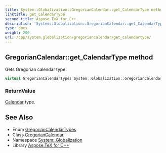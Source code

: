 ```yaml
---
title: System::Globalization::GregorianCalendar::get_CalendarType method
linktitle: get_CalendarType
second_title: Aspose.TeX for C++
description: 'System::Globalization::GregorianCalendar::get_CalendarType method. Gets Gregorian calendar type in C++.'
type: docs
weight: 200
url: /cpp/system.globalization/gregoriancalendar/get_calendartype/
---
```

## GregorianCalendar::get_CalendarType method


Gets Gregorian calendar type.

```cpp
virtual GregorianCalendarTypes System::Globalization::GregorianCalendar::get_CalendarType() const
```


### ReturnValue

[Calendar](../../calendar/) type.

## See Also

* Enum [GregorianCalendarTypes](../../gregoriancalendartypes/)
* Class [GregorianCalendar](../)
* Namespace [System::Globalization](../../)
* Library [Aspose.TeX for C++](../../../)
